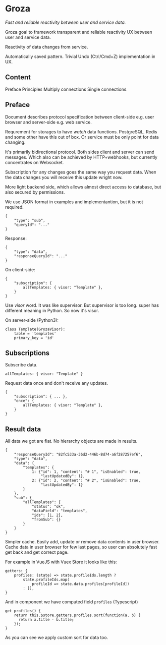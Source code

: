 # Groza

_Fast and reliable reactivity between user and service data._

Groza goal to framework transparent and reliable reactivity UX 
between user and service data.

Reactivity of data changes from service.

Automatically saved pattern.
Trivial Undo (Ctrl/Cmd+Z) implementation in UX.

## Content

Preface
Principles
Multiply connections
Single connections

## Preface

Document describes protocol specification between client-side e.g. user browser
and server-side e.g. web service.

Requrement for storages to have _watch_ data functions. PostgreSQL, Redis 
and some other have this out of box. Or service must be only point for data
changing.

It's primarily bidirectional protocol. Both sides client and server can send 
messages.
Which also can be achieved by HTTP+webhooks, but currently concentrates 
on Websocket.

Subscription for any changes goes the same way you request data. When the data
changes you will receive this update wright now.

More light backend side, which allows almost direct access to database, 
but also secured by permissions.

We use JSON format in examples and implementantion, but it is not required.

    {
        "type": "sub",
        "queryId": "..."
    }
    
Response:   
    
    {
        "type": "data",
        "responseQueryId": "..."
    }

On client-side:

    {
        "subscription": {
            allTemplates: { visor: "Template" },
        }
    }
    
    
Use _visor_ word. It was like supervisor. But supervisor is too long. super 
has different meaning in Python. 
So now it's visor.

On server-side (Python3):

    class Template(GrozaVisor):
        table = 'templates'
        primary_key = 'id'
        
        
## Subscriptions

Subscribe data.
    
    allTemplates: { visor: "Template" }
   
Request data once and don't receive any updates.
    
    {
        "subscription": { ... },
        "once": {
            allTemplates: { visor: "Template" },
        }
    }
    
## Result data

All data we got are flat. No hierarchy objects are made in results.

    {
        "responseQueryId": "82fc533a-36d2-446b-8d74-a6f287257ef6",
        "type": "data",
        "data": {
            "templates": {
                1: {"id": 1, "content": "# 1", "isEnabled": true,
                    "lastUpdatedBy": 1}, 
                2: {"id": 2, "content": "# 2", "isEnabled": true,
                    "lastUpdatedBy": 1}
            }
        },
        "sub": {
            "allTemplates": {
                "status": "ok",
                "dataField": "templates",
                "ids": [1, 2],
                "fromSub": {}
            }
        }
    }

Simpler cache. Easily add, update or remove data contents in user browser.
Cache data in user browser for few last pages, so user can absolutely fast 
get back and get correct page.

For example in VueJS with Vuex Store it looks like this:

    getters: {
        profiles: (state) => state.profileIds.length ? 
            state.profileIds.map(
                profileId => state.data.profiles[profileId]) 
            : [],
    }

And in component we have computed field `profiles` (Typescript)

    get profiles() {
        return this.$store.getters.profiles.sort(function(a, b) {
          return a.title - b.title;
        });
    }
    
 As you can see we apply custom sort for data too.

